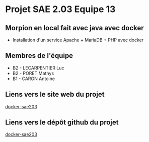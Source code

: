 # Projet SAE 2.03 Equipe 13

## Morpion en local fait avec java avec docker

- Installation d'un service Apache + MariaDB + PHP avec docker

## Membres de l'équipe

- B2 - LECARPENTIER Luc
- B2 - PORET Mathys
- B1 - CARON Antoine

## Liens vers le site web du projet

[docker-sae203](https://Antoine-CARON.github.io/docker-SAE203)

## Liens vers le dépôt github du projet

[docker-sae203](https://github.com/Antoine-CARON/docker-SAE203)

